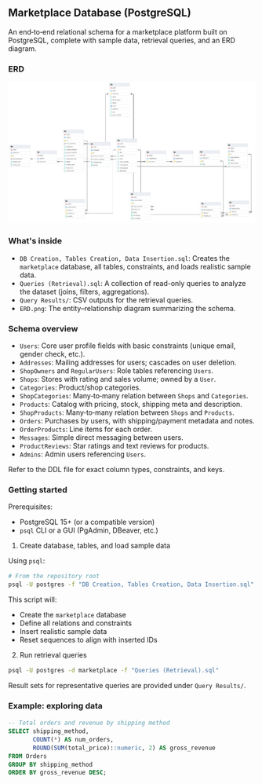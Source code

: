 ## Marketplace Database (PostgreSQL)

An end‑to‑end relational schema for a marketplace platform built on PostgreSQL, complete with sample data, retrieval queries, and an ERD diagram.

### ERD

![Marketplace ERD](ERD.png)

### What's inside

- `DB Creation, Tables Creation, Data Insertion.sql`: Creates the `marketplace` database, all tables, constraints, and loads realistic sample data.
- `Queries (Retrieval).sql`: A collection of read-only queries to analyze the dataset (joins, filters, aggregations).
- `Query Results/`: CSV outputs for the retrieval queries.
- `ERD.png`: The entity–relationship diagram summarizing the schema.

### Schema overview

- `Users`: Core user profile fields with basic constraints (unique email, gender check, etc.).
- `Addresses`: Mailing addresses for users; cascades on user deletion.
- `ShopOwners` and `RegularUsers`: Role tables referencing `Users`.
- `Shops`: Stores with rating and sales volume; owned by a `User`.
- `Categories`: Product/shop categories.
- `ShopCategories`: Many‑to‑many relation between `Shops` and `Categories`.
- `Products`: Catalog with pricing, stock, shipping meta and description.
- `ShopProducts`: Many‑to‑many relation between `Shops` and `Products`.
- `Orders`: Purchases by users, with shipping/payment metadata and notes.
- `OrderProducts`: Line items for each order.
- `Messages`: Simple direct messaging between users.
- `ProductReviews`: Star ratings and text reviews for products.
- `Admins`: Admin users referencing `Users`.

Refer to the DDL file for exact column types, constraints, and keys.

### Getting started

Prerequisites:
- PostgreSQL 15+ (or a compatible version)
- `psql` CLI or a GUI (PgAdmin, DBeaver, etc.)

1) Create database, tables, and load sample data

Using `psql`:

```bash
# From the repository root
psql -U postgres -f "DB Creation, Tables Creation, Data Insertion.sql"
```

This script will:
- Create the `marketplace` database
- Define all relations and constraints
- Insert realistic sample data
- Reset sequences to align with inserted IDs

2) Run retrieval queries

```bash
psql -U postgres -d marketplace -f "Queries (Retrieval).sql"
```

Result sets for representative queries are provided under `Query Results/`.

### Example: exploring data

```sql
-- Total orders and revenue by shipping method
SELECT shipping_method,
       COUNT(*) AS num_orders,
       ROUND(SUM(total_price)::numeric, 2) AS gross_revenue
FROM Orders
GROUP BY shipping_method
ORDER BY gross_revenue DESC;
```
